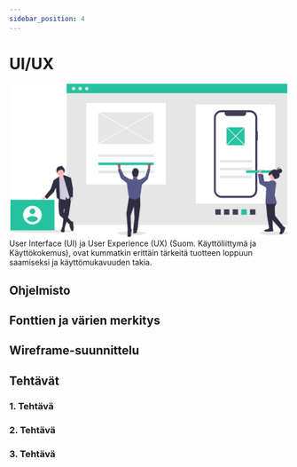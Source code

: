 ```yaml
---
sidebar_position: 4
---
```


# UI/UX
![img](/img/undraw_ui_ux.svg)
User Interface (UI) ja User Experience (UX) (Suom. Käyttöliittymä ja Käyttökokemus), ovat kummatkin erittäin tärkeitä tuotteen loppuun saamiseksi ja käyttömukavuuden takia.

## Ohjelmisto
## Fonttien ja värien merkitys
## Wireframe-suunnittelu
## Tehtävät
### 1. Tehtävä
### 2. Tehtävä
### 3. Tehtävä
